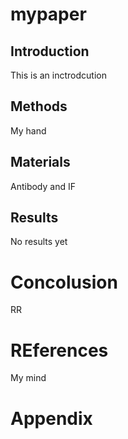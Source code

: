 # mypaper

## Introduction 
This is an inctrodcution

## Methods 

My hand

## Materials

Antibody and IF

## Results 

No results yet 

# Concolusion 

RR

# REferences 
My mind 

# Appendix 


